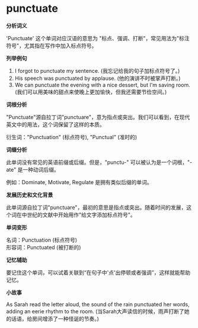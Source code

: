 # punctuate

**分析词义**

  

'Punctuate' 这个单词对应汉语的意思为 "标点、强调、打断"，常见用法为"标注符号"，尤其指在写作中加入标点符号。

  

**列举例句**

  

1.  I forgot to punctuate my sentence. (我忘记给我的句子加标点符号了。)
2.  His speech was punctuated by applause. (他的演讲不时被掌声打断。)
3.  We can punctuate the evening with a nice dessert, but I'm saving room. (我们可以用美味的甜点来使晚上更加愉快，但我还需要节俭空间。)

  

**词根分析**

  

"Punctuate"源自拉丁词"punctuare"，意为指点或突出。我们可以看到，在现代英文中的用法，这个词保留了这样的本质。

  

衍生词："Punctuation" (标点符号), "Punctual" (准时的)

  

**词缀分析**

  

此单词没有常见的英语前缀或后缀。但是，"punctu-" 可以被认为是一个词根，"-ate" 是一种动词后缀。

  

例如：Dominate, Motivate, Regulate 是拥有类似后缀的单词。

  

**发展历史和文化背景**

  

此单词源自拉丁词"punctuare"，最初的意思是指点或突出。随着时间的发展，这个词在中世纪的文献中开始用作"给文字添加标点符号"。

  

**单词变形**

  

名词：Punctuation (标点符号)  
形容词：Punctuated (被打断的)

  

**记忆辅助**

  

要记住这个单词，可以试着关联到“在句子中'点'出停顿或者强调”，这样就能帮助记忆。

  

**小故事**

  

As Sarah read the letter aloud, the sound of the rain punctuated her words, adding an eerie rhythm to the room. (当Sarah大声读信的时候，雨声打断了她的话语，给房间增添了一种怪诞的节奏。)
